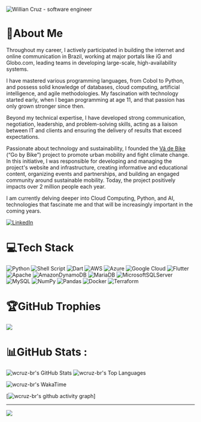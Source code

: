 ![Willian Cruz - software engineer](https://capsule-render.vercel.app/api?type=waving&height=140&text=Willian%20Cruz&animation=fadeIn&section=header&fontSize=50&fontAlign=80&fontAlignY=28&color=0:001020,100:004070&desc=software%20engineer&descAlign=87&descAlignY=50&fontColor=ffffff)
# 💫About Me
Throughout my career, I actively participated in building the internet and online communication in Brazil, working at major portals like iG and Globo.com, leading teams in developing large-scale, high-availability systems. 

I have mastered various programming languages, from Cobol to Python, and possess solid knowledge of databases, cloud computing, artificial intelligence, and agile methodologies. My fascination with technology started early, when I began programming at age 11, and that passion has only grown stronger since then. 

Beyond my technical expertise, I have developed strong communication, negotiation, leadership, and problem-solving skills, acting as a liaison between IT and clients and ensuring the delivery of results that exceed expectations. 

Passionate about technology and sustainability, I founded the [Vá de Bike](https://vadebike.org) (“Go by Bike”) project to promote urban mobility and fight climate change. In this initiative, I was responsible for developing and managing the project's website and infrastructure, creating informative and educational content, organizing events and partnerships, and building an engaged community around sustainable mobility. Today, the project positively impacts over 2 million people each year. 

I am currently delving deeper into Cloud Computing, Python, and AI, technologies that fascinate me and that will be increasingly important in the coming years.

[![LinkedIn](https://img.shields.io/badge/LinkedIn-%230077B5.svg?logo=linkedin&logoColor=white)](https://linkedin.com/in/wcruz) 

# 💻Tech Stack
![Python](https://img.shields.io/badge/python-3670A0?style=for-the-badge&logo=python&logoColor=ffdd54) ![Shell Script](https://img.shields.io/badge/shell_script-%23121011.svg?style=for-the-badge&logo=gnu-bash&logoColor=white) ![Dart](https://img.shields.io/badge/dart-%230175C2.svg?style=for-the-badge&logo=dart&logoColor=white) ![AWS](https://img.shields.io/badge/AWS-%23FF9900.svg?style=for-the-badge&logo=amazon-aws&logoColor=white) ![Azure](https://img.shields.io/badge/azure-%230072C6.svg?style=for-the-badge&logo=azure-devops&logoColor=white) ![Google Cloud](https://img.shields.io/badge/Google%20Cloud-%234285F4.svg?style=for-the-badge&logo=google-cloud&logoColor=white) ![Flutter](https://img.shields.io/badge/Flutter-%2302569B.svg?style=for-the-badge&logo=Flutter&logoColor=white) ![Apache](https://img.shields.io/badge/apache-%23D42029.svg?style=for-the-badge&logo=apache&logoColor=white) ![AmazonDynamoDB](https://img.shields.io/badge/Amazon%20DynamoDB-4053D6?style=for-the-badge&logo=Amazon%20DynamoDB&logoColor=white) ![MariaDB](https://img.shields.io/badge/MariaDB-003545?style=for-the-badge&logo=mariadb&logoColor=white) ![MicrosoftSQLServer](https://img.shields.io/badge/Microsoft%20SQL%20Server-CC2927?style=for-the-badge&logo=microsoft%20sql%20server&logoColor=white) ![MySQL](https://img.shields.io/badge/mysql-%2300f.svg?style=for-the-badge&logo=mysql&logoColor=white) ![NumPy](https://img.shields.io/badge/numpy-%23013243.svg?style=for-the-badge&logo=numpy&logoColor=white) ![Pandas](https://img.shields.io/badge/pandas-%23150458.svg?style=for-the-badge&logo=pandas&logoColor=white) ![Docker](https://img.shields.io/badge/docker-%230db7ed.svg?style=for-the-badge&logo=docker&logoColor=white) ![Terraform](https://img.shields.io/badge/terraform-%235835CC.svg?style=for-the-badge&logo=terraform&logoColor=white)
# 🏆GitHub Trophies
![](https://github-trophies.vercel.app/?username=wcruz-br&theme=algolia&no-frame=false&no-bg=false&margin-w=4&rank=SECRET,SSS,SS,S,AAA,AA,A,B)

# 📊GitHub Stats :
![wcruz-br's GitHub Stats](https://github-readme-stats-wcruz-br.vercel.app/api?username=wcruz-br&theme=algolia&show_icons=true&hide_border=false&count_private=true&bg_color=70,000000,001020,004070&hide_rank=true&show=prs_merged)
![wcruz-br's Top Languages](https://github-readme-stats-wcruz-br.vercel.app/api/top-langs/?username=wcruz-br&theme=algolia&show_icons=true&hide_border=false&bg_color=70,000000,001020,004070&layout=donut)

![wcruz-br's WakaTime](https://github-readme-stats-wcruz-br.vercel.app/api/wakatime?username=wcruz&theme=algolia&hide_border=false&bg_color=70,000000,001020,004070&show_icons=true&layout=compact&custom_title=Coding%20Time%20%28last%207%20days%29)
<!-- ![wcruz-br's Streak](https://github-readme-streak-stats.herokuapp.com/?user=wcruz-br&theme=algolia&hide_border=false&background=70,000000,001020,004070&fire=2dde98&starting_year=2024&exclude_days=Sat,Sun&excludeDaysLabel=888888) -->
[![wcruz-br's github activity graph](https://github-readme-activity-graph.vercel.app/graph?username=wcruz-br&theme=react-dark&height=300)]

---
[![](https://visitcount.itsvg.in/api?id=wcruz-br&icon=0&color=0)](https://visitcount.itsvg.in)
